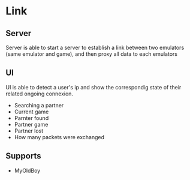 # Link

## Server

Server is able to start a server to establish a link between two emulators (same emulator and game), and then proxy all data to each emulators

## UI 

UI is able to detect a user's ip and show the correspondig state of their related ongoing connexion.

* Searching a partner 
* Current game
* Parnter found
* Partner game 
* Partner lost
* How many packets were exchanged

## Supports

* MyOldBoy